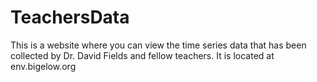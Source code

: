 # TeachersData

This is a website where you can view the time series data that has been collected by Dr. David Fields and fellow teachers. It is located at env.bigelow.org

